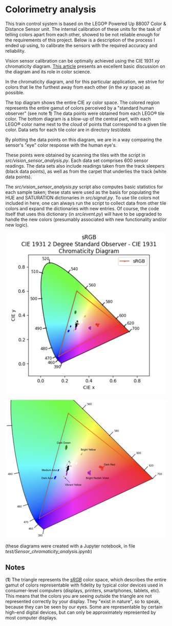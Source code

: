 # Colorimetry analysis

This train control system is based on the LEGO® Powered Up 88007 Color & Distance Sensor
unit. The internal calibration of these units for the task of telling colors apart from each
other, showed to be not reliable enough for the requirements of this project. Below is a 
description of the process I ended up using, to calibrate the sensors with the required 
accuracy and reliability. 

Vision sensor calibration can be optimally achieved using the CIE 1931 _xy_ chromaticity
diagram. [This article](https://en.wikipedia.org/wiki/CIE_1931_color_space)
presents an excellent basic discussion on the diagram and its role in color science.

In the chromaticity diagram, and for this particular application, we strive for 
colors that lie the furthest away from each other (in the _xy_ space) as possible. 

The top diagram shows the entire CIE _xy_ color space. The colored region represents the
entire gamut of colors perceived by a "standard human observer" (see note **1**) The data 
points were obtained from each LEGO® tile color. The bottom diagram is a blow-up of the 
central part, with each LEGO® color name next to the cloud of points that correspond to a
given tile color. Data sets for each tile color are in directory _test/data_.

By plotting the data points on this diagram, we are in a way comparing the sensor's "eye" 
color response with the human eye's. 

These points were obtained by scanning the tiles with the script in
_src/vision_sensor_analysis.py_. Each data set comprises 600 sensor readings.
The data sets also include readings taken from the track sleepers (black data
points), as well as from the carpet that underlies the track (white data points). 

The _src/vision_sensor_analysis.py_ script also computes basic statistics for each sample 
taken; these stats were used as the basis for populating the HUE and SATURATION 
dictionaries in _src/signal.py_. To use tile colors not included in here, one can always 
run the script to collect data from other tile colors and expand the dictionaries with 
new entries. Of course, the code itself that uses this dictionary (in _src/event.py_) will
have to be upgraded to handle the new colors (presumably associated with new 
functionality and/or new logic). 

<img src="pics/CIE_1.jpeg" width="700"></img>

<img src="pics/CIE_2.jpeg" width="1000"></img>

(these diagrams were created with a Jupyter notebook, in file 
_test/Sensor_chromaticity_analysis.ipynb_)

## Notes

(**1**) The triangle represents the [_sRGB_](https://en.wikipedia.org/wiki/SRGB#:~:text=sRGB%20is%20a%20standard%20RGB,%2D2%2D1%3A1999.)
color space, which describes the entire gamut of colors representable with fidelity
by typical color devices used in consumer-level computers (displays, printers, smartphones,
tablets, etc). This means that the colors you are seeing outside the triangle are not 
represented correctly by your display. They "exist in nature", so to speak, because they
can be seen by our eyes. Some are representable by certain high-end digital devices, 
but can only be approximately represented by most computer displays.


